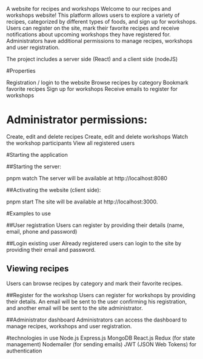 A website for recipes and workshops
Welcome to our recipes and workshops website! This platform allows users to explore a variety of recipes, categorized by different types of foods, and sign up for workshops. Users can register on the site, mark their favorite recipes and receive notifications about upcoming workshops they have registered for.
Administrators have additional permissions to manage recipes, workshops and user registration.

The project includes a server side (React) and a client side (nodeJS)

#Properties

Registration / login to the website
Browse recipes by category
Bookmark favorite recipes
Sign up for workshops
Receive emails to register for workshops

# Administrator permissions:

Create, edit and delete recipes
Create, edit and delete workshops
Watch the workshop participants
View all registered users

#Starting the application

##Starting the server:

pnpm watch
The server will be available at http://localhost:8080

##Activating the website (client side):

pnpm start
The site will be available at http://localhost:3000.

#Examples to use

##User registration
Users can register by providing their details (name, email, phone and password)

##Login existing user
Already registered users can login to the site by providing their email and password.

## Viewing recipes

Users can browse recipes by category and mark their favorite recipes.

##Register for the workshop
Users can register for workshops by providing their details. An email will be sent to the user confirming his registration, and another email will be sent to the site administrator.

##Administrator dashboard
Administrators can access the dashboard to manage recipes, workshops and user registration.

#technologies in use
Node.js
Express.js
MongoDB
React.js
Redux (for state management)
Nodemailer (for sending emails)
JWT (JSON Web Tokens) for authentication
